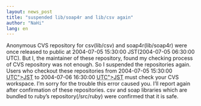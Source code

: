 ```yaml
---
layout: news_post
title: "suspended lib/soap4r and lib/csv again"
author: "NaHi"
lang: en
---
```


Anonymous CVS repository for csv(lib/csv) and soap4r(lib/soap4r) were
once released to public at 2004-07-05 15:30:00 JST(2004-07-05 06:30:00
UTC). But I, the maintainer of these repository, found my checking
process of CVS repository was not enough. So I suspended the
repositories again. Users who checkout these repositories from
2004-07-05 15:30:00 <abbr title="2004-07-05 06:30:00 &lt;span class="
caps="">UTC\"&gt;JST</abbr> to 2004-07-06 16:30:00 <abbr
title="2004-07-06 07:30:00 &lt;span class="
caps="">UTC\"&gt;JST</abbr> must check your CVS workspace. I’m sorry
for the trouble this error caused you. I’ll report again after
confirmation of these repositories. csv and soap libraries which are
bundled to ruby’s repository(/src/ruby) were confirmed that it is safe.

